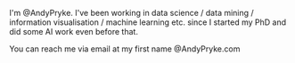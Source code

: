  I'm @AndyPryke. I've been working in data science / data mining / information visualisation / machine learning etc. since I started my PhD and did some AI work even before that. 

You can reach me via email at my first name @AndyPryke.com
